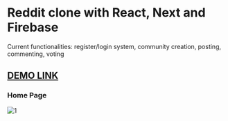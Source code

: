
# Reddit clone with React, Next and Firebase
Current functionalities: register/login system, community creation, posting, commenting, voting
## [DEMO LINK](https://reddit-clone-vercel-one.vercel.app) 

### Home Page
![1](https://user-images.githubusercontent.com/49656590/224542438-e3b3c85a-62ac-4fae-802b-a0dd15b843cb.png)
